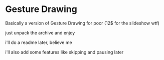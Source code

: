 # Gesture Drawing
Basically a version of Gesture Drawing for poor (12$ for the slideshow wtf)

just unpack the archive and enjoy

i'll do a readme later, believe me

i'll also add some features like skipping and pausing later
